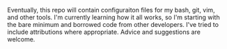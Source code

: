 Eventually, this repo will contain configuraiton files for my bash, git, vim, and other tools. I'm currently learning how it all works, so I'm starting with the bare minimum and borrowed code from other developers. I've tried to include attributions where appropriate. Advice and suggestions are welcome.
